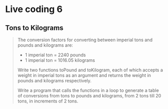 # Live coding 6

## Tons to Kilograms

> The conversion factors for converting between imperial tons and pounds and kilograms are:
>
> - 1 imperial ton = 2240 pounds
> - 1 imperial ton = 1016.05 kilograms
>
> Write two functions toPound and toKilogram, each of which accepts a weight in imperial tons as an argument and returns the weight in pounds and kilograms respectively.
>
> Write a program that calls the functions in a loop to generate a table of conversions from tons to pounds and kilograms, from 2 tons till 20 tons, in increments of 2 tons.
